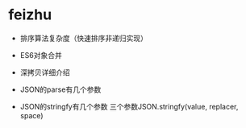 # feizhu
- 排序算法复杂度（快速排序非递归实现）
- ES6对象合并
- 深拷贝详细介绍
- JSON的parse有几个参数

- JSON的stringfy有几个参数
三个参数JSON.stringfy(value, replacer, space)